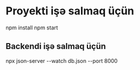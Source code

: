 # Proyekti işə salmaq üçün

npm install
npm start

## Backendi işə salmaq üçün

npx json-server --watch db.json --port 8000


